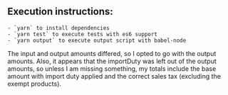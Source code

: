 ## Execution instructions:
    - `yarn` to install dependencies
    - `yarn test` to execute tests with es6 support
    - `yarn output` to execute output script with babel-node

The input and output amounts differed, so I opted to go with the output amounts.
Also, it appears that the importDuty was left out of the output amounts, so
unless I am missing something, my totals include the base amount with import duty
applied and the correct sales tax (excluding the exempt products).

